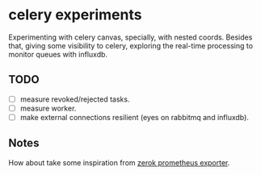 # celery experiments

Experimenting with celery canvas, specially, with nested coords. Besides that,
giving some visibility to celery, exploring the real-time processing to monitor
queues with influxdb.

## TODO

* [ ] measure revoked/rejected tasks.
* [ ] measure worker.
* [ ] make external connections resilient (eyes on rabbitmq and influxdb).

## Notes

How about take some inspiration from [zerok prometheus exporter][0].

[0]: https://github.com/zerok/celery-prometheus-exporter
